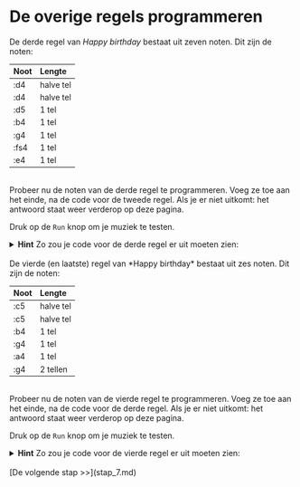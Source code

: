 # De overige regels programmeren

De derde regel van *Happy birthday* bestaat uit zeven noten. Dit zijn de noten:

| **Noot** | **Lengte** |
|:-------- |:---------- |
| :d4      | halve tel  |
| :d4      | halve tel  |
| :d5      | 1 tel      |
| :b4      | 1 tel      |
| :g4      | 1 tel      |
| :fs4     | 1 tel      |
| :e4      | 1 tel      |  

<br/>
Probeer nu de noten van de derde regel te programmeren. Voeg ze toe aan het einde, na de code voor de tweede regel.
Als je er niet uitkomt: het antwoord staat weer verderop op deze pagina.

Druk op de `Run` knop om je muziek te testen.

<details>
  <summary>
    <b>Hint</b> Zo zou je code voor de derde regel er uit moeten zien:
  </summary>
  <br/>
  <img src="images/regel-drie.png" alt="derde regel" />
  <br/>
</details>  

<br/>
De vierde (en laatste) regel van *Happy birthday* bestaat uit zes noten. Dit zijn de noten:

| **Noot** | **Lengte** |
|:-------- |:---------- |
| :c5      | halve tel  |
| :c5      | halve tel  |
| :b4      | 1 tel      |
| :g4      | 1 tel      |
| :a4      | 1 tel      |
| :g4      | 2 tellen   |  

<br/>
Probeer nu de noten van de vierde regel te programmeren. Voeg ze toe aan het einde, na de code voor de derde regel.  
Als je er niet uitkomt: het antwoord staat weer verderop op deze pagina.

Druk op de `Run` knop om je muziek te testen.

<details>
  <summary>
    <b>Hint</b> Zo zou je code voor de vierde regel er uit moeten zien:
  </summary>
  <br/>
  <img src="images/regel-vier.png" alt="vierde regel" />
  <br/>
</details>  

<br/>
[De volgende stap >>](stap_7.md)
